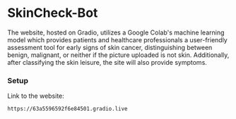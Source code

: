 # SkinCheck-Bot
The website, hosted on Gradio, utilizes a Google Colab's machine learning model which provides patients and healthcare professionals a user-friendly assessment tool for early signs of skin cancer, distinguishing between benign, malignant, or neither if the picture uploaded is not skin. Additionally, after classifying the skin leisure, the site will also provide symptoms.

### Setup
Link to the website:
  ```
  https://63a5596592f6e84501.gradio.live
``` 

